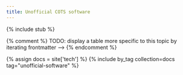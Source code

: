 ```yaml
---
title: Unofficial COTS software 
---
```


{% include stub %}

{% comment %}
    TODO: display a table more specific to this topic by iterating frontmatter -->
{% endcomment %}

{% assign docs = site['tech'] %} {% include by_tag collection=docs tag="unofficial-software" %}